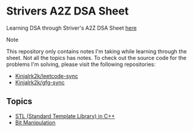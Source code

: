 # Strivers A2Z DSA Sheet

Learning DSA through Striver's A2Z DSA Sheet [here](https://takeuforward.org/strivers-a2z-dsa-course/strivers-a2z-dsa-course-sheet-2)

> [!NOTE]
>
> This repository only contains notes I'm taking while learning through the sheet. Not all the topics has notes.
> To check out the source code for the problems I'm solving, please visit the following repositories:
>
> - [Kinjalrk2k/leetcode-sync](https://github.com/Kinjalrk2k/leetcode-sync)
> - [Kinjalrk2k/gfg-sync](https://github.com/Kinjalrk2k/gfg-sync)

## Topics

- [STL (Standard Template Library) in C++](./STL/README.md)
- [Bit Manipulation](./Bit-Manipulation/README.md)
